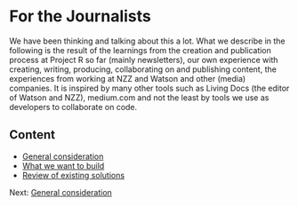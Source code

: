 # For the Journalists

We have been thinking and talking about this a lot. What we describe in the following is the result of the learnings from the creation and publication process at Project R so far \(mainly newsletters\), our own experience with creating, writing, producing, collaborating on and publishing content, the experiences from working at NZZ and Watson and other \(media\) companies. It is inspired by many other tools such as Living Docs \(the editor of Watson and NZZ\), medium.com and not the least by tools we use as developers to collaborate on code.


## Content

* [General consideration](./cms/general.md)
* [What we want to build](./cms/plan.md)
* [Review of existing solutions](./cms/existing-solutions.md)

Next: [General consideration](./cms/general.md)
